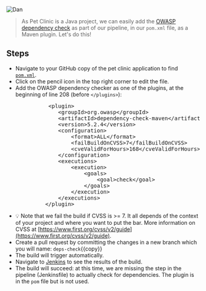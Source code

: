 ![Dan](/online-devops-dojo/assets/online-devops-dojo/shift-security-left/dan.png)

> As Pet Clinic is a Java project, we can easily add the [OWASP dependency check](https://www.owasp.org/index.php/OWASP_Dependency_Check) as part of our pipeline, in our `pom.xml` file, as a Maven plugin. Let's do this!

## Steps

* Navigate to your GitHub copy of the pet clinic application to find [`pom.xml`](https://[[HOST_SUBDOMAIN]]-9876-[[KATACODA_HOST]].environments.katacoda.com/#pomfile).
* Click on the pencil icon in the top right corner to edit the file.
* Add the OWASP dependency checker as one of the plugins, at the beginning of line 208 (before `</plugins>`):

<pre class="file" data-target="clipboard">
             &lt;plugin&gt;
                &lt;groupId&gt;org.owasp&lt;/groupId&gt;
                &lt;artifactId&gt;dependency-check-maven&lt;/artifactId&gt;
                &lt;version&gt;5.2.4&lt;/version&gt;
                &lt;configuration&gt;
                    &lt;format&gt;ALL&lt;/format&gt;
                    &lt;failBuildOnCVSS&gt;7&lt;/failBuildOnCVSS&gt;
                    &lt;cveValidForHours&gt;168&lt;/cveValidForHours&gt;
                &lt;/configuration&gt;
                &lt;executions&gt;
                    &lt;execution&gt;
                        &lt;goals&gt;
                            &lt;goal&gt;check&lt;/goal&gt;
                        &lt;/goals&gt;
                    &lt;/execution&gt;
                &lt;/executions&gt;
            &lt;/plugin&gt;
</pre>

* 💡 Note that we fail the build if CVSS is >= 7. It all depends of the context of your project and where you want to put the bar. More information on CVSS at [https://www.first.org/cvss/v2/guide](https://www.first.org/cvss/v2/guide).
* Create a pull request by committing the changes in a new branch which you will name: `deps-check`{{copy}}
* The build will trigger automatically.
* Navigate to [Jenkins](https://[[HOST_SUBDOMAIN]]-8080-[[KATACODA_HOST]].environments.katacoda.com/blue/organizations/jenkins/pet-clinic/activity) to see the results of the build.
* The build will succeed: at this time, we are missing the step in the pipeline (Jenkinsfile) to actually check for dependencies. The plugin is in the `pom` file but is not used.
